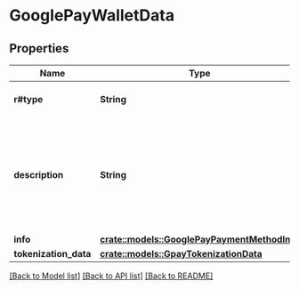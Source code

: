 # GooglePayWalletData

## Properties

Name | Type | Description | Notes
------------ | ------------- | ------------- | -------------
**r#type** | **String** | The type of payment method | 
**description** | **String** | User-facing message to describe the payment method that funds this transaction. | 
**info** | [**crate::models::GooglePayPaymentMethodInfo**](GooglePayPaymentMethodInfo.md) |  | 
**tokenization_data** | [**crate::models::GpayTokenizationData**](GpayTokenizationData.md) |  | 

[[Back to Model list]](../README.md#documentation-for-models) [[Back to API list]](../README.md#documentation-for-api-endpoints) [[Back to README]](../README.md)


